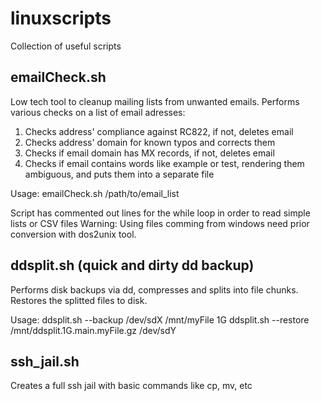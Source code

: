 # linuxscripts
Collection of useful scripts

## emailCheck.sh
Low tech tool to cleanup mailing lists from unwanted emails.
Performs various checks on a list of email adresses:
1. Checks address' compliance against RC822, if not, deletes email
2. Checks address' domain for known typos and corrects them
3. Checks if email domain has MX records, if not, deletes email
4. Checks if email contains words like example or test, rendering them ambiguous, and puts them into a separate file

Usage:
emailCheck.sh /path/to/email_list

Script has commented out lines for the while loop in order to read simple lists or CSV files
Warning: Using files comming from windows need prior conversion with dos2unix tool. 

## ddsplit.sh (quick and dirty dd backup)
Performs disk backups via dd, compresses and splits into file chunks.
Restores the splitted files to disk.

Usage:
ddsplit.sh --backup /dev/sdX /mnt/myFile 1G
ddsplit.sh --restore /mnt/ddsplit.1G.main.myFile.gz /dev/sdY

## ssh_jail.sh
Creates a full ssh jail with basic commands like cp, mv, etc
